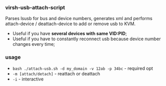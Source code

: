 ### virsh-usb-attach-script
Parses lsusb for bus and device numbers, generates xml and performs attach-device / deattach-device to add or remove usb to KVM.
- Useful if you have **several devices with same VID:PID**;
- Useful if you have to constantly reconnect usb because device number changes every time;
### usage
- ```bash ./attach-usb.sh -d my_domain -v 12ab -p 34bc``` - required opt
- ```-m [attach/detach]``` - reattach or deattach
- ```-i``` - interactive

